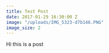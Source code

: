 ```yaml
---
title: Test Post
date: 2017-01-29 16:30:00 Z
image: "/uploads/IMG_5323-d7b146.PNG"
image_size: 2
---
```


Hi this is a post